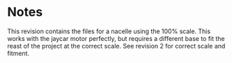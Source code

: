 # Notes
This revision contains the files for a nacelle using the 100% scale. This works with the jaycar motor perfectly, but requires a different base to fit the reast of the project at the correct scale.
See revision 2 for correct scale and fitment.
